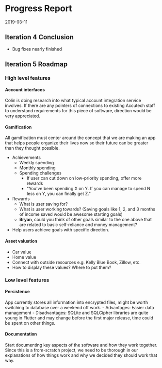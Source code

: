 Progress Report
===============

2019-03-11

Iteration 4 Conclusion
----------------------

-	Bug fixes nearly finished

Iteration 5 Roadmap
-------------------

### High level features

#### Account interfaces

Colin is doing research into what typical account integration service involves. If there are any pointers of connections to existing Accutech staff to understand requirements for this piece of software, direction would be very appreciated.

#### Gamification

All gamification must center around the concept that we are making an app that helps people organize their lives now so their future can be greater than they thought possible.

-	Achievements
	-	Weekly spending
	-	Monthly spending
	-	Spending challenges
		-	If user can cut down on low-priority spending, offer more rewards
		-	"You've been spending X on Y. If you can manage to spend N less on Y, you can finally get Z."
-	Rewards
	-	What is user saving for?
	-	What is user working towards? (Saving goals like 1, 2, and 3 months of income saved would be awesome starting goals)
	-	**Bryan**, could you think of other goals similar to the one above that are related to basic self-reliance and money management?
-	Help users achieve goals with specific direction.

#### Asset valuation

-	Car value
-	Home value
-	Connect with outside resources e.g. Kelly Blue Book, Zillow, etc.
-	How to display these values? Where to put them?

### Low level features

#### Persistence

App currently stores all information into encrypted files, might be worth switching to database over a weekend off work. - Advantages: Easier data management - Disadvantages: SQLite and SQLCipher libraries are quite young in Flutter and may change before the first major release, time could be spent on other things.

#### Documentation

Start documenting key aspects of the software and how they work together. Since this is a from-scratch project, we need to be thorough in our explanations of how things work and why we decided they should work that way.
